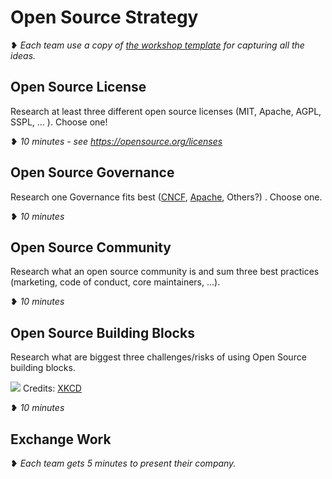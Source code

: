 # Open Source Strategy

❥ _Each team use a copy of [the workshop template](../training_output/company/template.html) for capturing all the ideas._

## Open Source License

Research at least three different open source licenses (MIT, Apache, AGPL, SSPL, ... ). Choose one! 

❥ _10 minutes - see https://opensource.org/licenses_ 

## Open Source Governance
Research one Governance fits best ([CNCF](https://www.cncf.io/), [Apache](https://www.apache.org/), Others?) . Choose one.

❥ _10 minutes_

## Open Source Community

Research what an open source community is and sum three best practices (marketing, code of conduct, core maintainers, …).

❥ _10 minutes_ 

## Open Source Building Blocks

Research what are biggest three challenges/risks of using Open Source building blocks. 

![](https://imgs.xkcd.com/comics/dependency.png)
Credits: [XKCD](https://xkcd.com/2347/)

❥ _10 minutes_ 

## Exchange Work

❥ _Each team gets 5 minutes to present their company._

